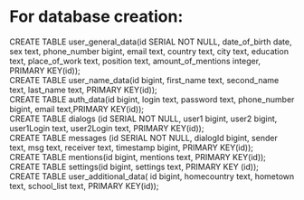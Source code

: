 <div>
<H1> For database creation: </H1>
CREATE TABLE user_general_data(id SERIAL NOT NULL, date_of_birth date, sex text, phone_number bigint, email text, country text, city text, education text, place_of_work text, position text, amount_of_mentions integer, PRIMARY KEY(id));<br>
CREATE TABLE user_name_data(id bigint, first_name text, second_name text, last_name text, PRIMARY KEY(id));<br>
CREATE TABLE auth_data(id bigint, login text, password text, phone_number bigint, email text,PRIMARY KEY(id));<br>
CREATE TABLE dialogs (id SERIAL NOT NULL, user1 bigint, user2 bigint, user1Login text, user2Login text, PRIMARY KEY(id));<br>
CREATE TABLE messages (id SERIAL NOT NULL, dialogId bigint, sender text, msg text, receiver text, timestamp bigint, PRIMARY KEY(id));<br>
CREATE TABLE mentions(id bigint, mentions text, PRIMARY KEY(id));<br>
CREATE TABLE settings(id bigint, settings text, PRIMARY KEY (id));<br>
CREATE TABLE user_additional_data( id bigint, homecountry text, hometown text, school_list text, PRIMARY KEY(id));<br>
</div>